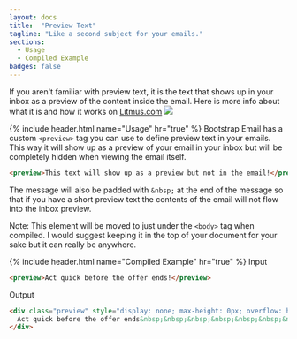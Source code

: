 ```yaml
---
layout: docs
title:  "Preview Text"
tagline: "Like a second subject for your emails."
sections:
  - Usage
  - Compiled Example
badges: false
---
```

If you aren't familiar with preview text, it is the text that shows up in your inbox as a preview of the content inside the email. Here is more info about what it is and how it works on [Litmus.com](https://litmus.com/blog/the-ultimate-guide-to-preview-text-support)
<img class="d-block mx-auto w-50" src="/img/email-preview-text.png"/>

{% include header.html name="Usage" hr="true" %}
Bootstrap Email has a custom `<preview>` tag you can use to define preview text in your emails. This way it will show up as a preview of your email in your inbox but will be completely hidden when viewing the email itself.

```html
<preview>This text will show up as a preview but not in the email!</preview>
```

The message will also be padded with `&nbsp;` at the end of the message so that if you have a short preview text the contents of the email will not flow into the inbox preview.

Note: This element will be moved to just under the `<body>` tag when compiled. I would suggest keeping it in the top of your document for your sake but it can really be anywhere.

{% include header.html name="Compiled Example" hr="true" %}
<span class="badge rounded-pill badge-input">Input</span>
```html
<preview>Act quick before the offer ends!</preview>
```

<span class="badge rounded-pill badge-output">Output</span>
```html
<div class="preview" style="display: none; max-height: 0px; overflow: hidden;">
  Act quick before the offer ends&nbsp;&nbsp;&nbsp;&nbsp;&nbsp;&nbsp;&nbsp;&nbsp;&nbsp;&nbsp;&nbsp;&nbsp;&nbsp;&nbsp;&nbsp;&nbsp;&nbsp;&nbsp;&nbsp;&nbsp;&nbsp;&nbsp;&nbsp;&nbsp;&nbsp;&nbsp;&nbsp;&nbsp;&nbsp;&nbsp;&nbsp;&nbsp;&nbsp;
</div>
```
